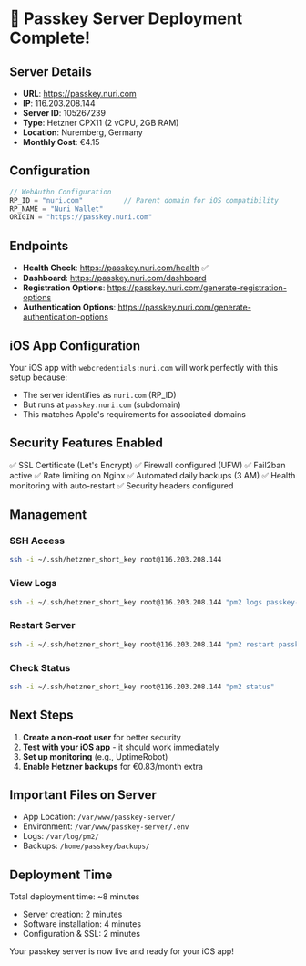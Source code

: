 # 🎉 Passkey Server Deployment Complete!

## Server Details

- **URL**: https://passkey.nuri.com
- **IP**: 116.203.208.144
- **Server ID**: 105267239
- **Type**: Hetzner CPX11 (2 vCPU, 2GB RAM)
- **Location**: Nuremberg, Germany
- **Monthly Cost**: €4.15

## Configuration

```javascript
// WebAuthn Configuration
RP_ID = "nuri.com"          // Parent domain for iOS compatibility
RP_NAME = "Nuri Wallet"
ORIGIN = "https://passkey.nuri.com"
```

## Endpoints

- **Health Check**: https://passkey.nuri.com/health ✅
- **Dashboard**: https://passkey.nuri.com/dashboard
- **Registration Options**: https://passkey.nuri.com/generate-registration-options
- **Authentication Options**: https://passkey.nuri.com/generate-authentication-options

## iOS App Configuration

Your iOS app with `webcredentials:nuri.com` will work perfectly with this setup because:
- The server identifies as `nuri.com` (RP_ID)
- But runs at `passkey.nuri.com` (subdomain)
- This matches Apple's requirements for associated domains

## Security Features Enabled

✅ SSL Certificate (Let's Encrypt)
✅ Firewall configured (UFW)
✅ Fail2ban active
✅ Rate limiting on Nginx
✅ Automated daily backups (3 AM)
✅ Health monitoring with auto-restart
✅ Security headers configured

## Management

### SSH Access
```bash
ssh -i ~/.ssh/hetzner_short_key root@116.203.208.144
```

### View Logs
```bash
ssh -i ~/.ssh/hetzner_short_key root@116.203.208.144 "pm2 logs passkey-server"
```

### Restart Server
```bash
ssh -i ~/.ssh/hetzner_short_key root@116.203.208.144 "pm2 restart passkey-server"
```

### Check Status
```bash
ssh -i ~/.ssh/hetzner_short_key root@116.203.208.144 "pm2 status"
```

## Next Steps

1. **Create a non-root user** for better security
2. **Test with your iOS app** - it should work immediately
3. **Set up monitoring** (e.g., UptimeRobot)
4. **Enable Hetzner backups** for €0.83/month extra

## Important Files on Server

- App Location: `/var/www/passkey-server/`
- Environment: `/var/www/passkey-server/.env`
- Logs: `/var/log/pm2/`
- Backups: `/home/passkey/backups/`

## Deployment Time

Total deployment time: ~8 minutes
- Server creation: 2 minutes
- Software installation: 4 minutes
- Configuration & SSL: 2 minutes

Your passkey server is now live and ready for your iOS app!